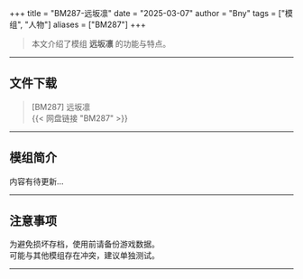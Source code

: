 +++
title = "BM287-远坂凛"
date = "2025-03-07"
author = "Bny"
tags = ["模组", "人物"]
aliases = ["BM287"]
+++

> 本文介绍了模组 **远坂凛** 的功能与特点。

---

## 文件下载

> [BM287] 远坂凛  
{{< 网盘链接 "BM287" >}}  

---

## 模组简介

>  
内容有待更新...  

---

## 注意事项

>  
为避免损坏存档，使用前请备份游戏数据。  
可能与其他模组存在冲突，建议单独测试。  

---

